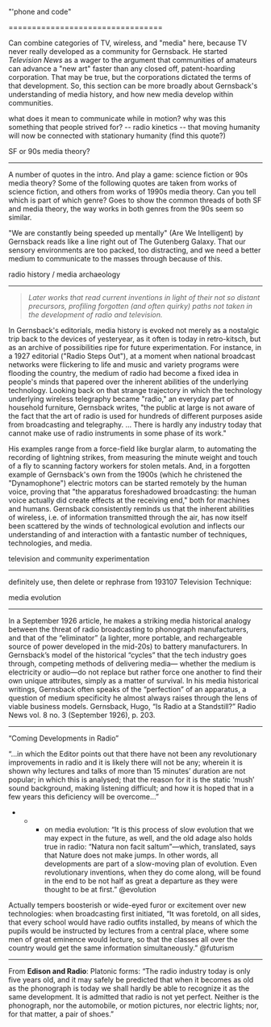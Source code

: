 "'phone and code"

=================================

Can combine categories of TV, wireless, and "media" here, because TV never really developed as a community for Gernsback.  He started *Television News* as a wager to the argument that communities of amateurs can advance a "new art" faster than any closed off, patent-hoarding corporation.  That may be true, but the corporations dictated the terms of that development.  So, this section can be more broadly about Gernsback's understanding of media history, and how new media develop within communities.

what does it mean to communicate while in motion?  why was this something that people strived for? -- radio kinetics -- that moving humanity will now be connected with stationary humanity (find this quote?)

SF or 90s media theory?

--------------------------------

A number of quotes in the intro. And play a game: science fiction or 90s media theory?  Some of the following quotes are taken from works of science fiction, and others from works of 1990s media theory.  Can you tell which is part of which genre?  Goes to show the common threads of both SF and media theory, the way works in both genres from the 90s seem so similar.

"We are constantly being speeded up mentally" (Are We Intelligent) by Gernsback reads like a line right out of The Gutenberg Galaxy.  That our sensory environments are too packed, too distracting, and we need a better medium to communicate to the masses through because of this.

radio history / media archaeology

-------------------------------------------

> *Later works that read current inventions in light of their not so distant precursors, profiling forgotten (and often quirky) paths not taken in the development of radio and television.*

In Gernsback's editorials, media history is evoked not merely as a nostalgic trip back to the devices of yesteryear, as it often is today in retro-kitsch, but as an archive of possibilities ripe for future experimentation. For instance, in a 1927 editorial ("Radio Steps Out"), at a moment when national broadcast networks were flickering to life and music and variety programs were flooding the country, the medium of radio had become a fixed idea in people's minds that papered over the inherent abilities of the underlying technology. Looking back on that strange trajectory in which the technology underlying wireless telegraphy became "radio," an everyday part of household furniture, Gernsback writes, "the public at large is not aware of the fact that the art of radio is used for hundreds of different purposes aside from broadcasting and telegraphy. … There is hardly any industry today that cannot make use of radio instruments in some phase of its work."

His examples range from a force-field like burglar alarm, to automating the recording of lightning strikes, from measuring the minute weight and touch of a fly to scanning factory workers for stolen metals. And, in a forgotten example of Gernsback's own from the 1900s (which he christened the "Dynamophone") electric motors can be started remotely by the human voice, proving that "the apparatus foreshadowed broadcasting: the human voice actually did create effects at the receiving end," both for machines and humans.  Gernsback consistently reminds us that the inherent abilities of wireless, i.e. of information transmitted through the air, has now itself been scattered by the winds of technological evolution and inflects our understanding of and interaction with a fantastic number of techniques, technologies, and media.

television and community experimentation

-------------------------------------------------------

definitely use, then delete or rephrase from 193107 Television Technique:

[^rqrn]: Gernsback's first editorial for this magazine emphasized a slightly different point: that the large corporations---who by necessity had to be depended on to produce these incredibly complex and expensive technologies---were actually stifling competition by "jealously guarding whatever improvements are made, because these large firms naturally wish to come out with a complete set that can be sold ready-made to the public."  Continuing his argument that communities of amateur tinkerers, openly sharing their results, were a necessary element in the development of new media, Gernsback continues:

    > Everyone knows that, the more people who are working on an art, the more rapid the progress will be in the end.  Many improvements in radio have been due to experimenters who started in a small way and, later on, became outstanding figures in radio. … The more experimenters and the more television fans who become interested in the art, the quicker it will advance and the sooner it will be put on the stable basis which it deserves.

    

    He saw *Television News* as providing an entry point for this community of amateur television experimenters that had yet to come into being:  "To this purpose I am dedicating this new publication, and the future will demonstrate the correctness of the assumption."

    @gernsback_television_1931.

media evolution

-------------------------

In a September 1926 article, he makes a striking media historical analogy between the threat of radio broadcasting to phonograph manufacturers, and that of the “eliminator” (a lighter, more portable, and rechargeable source of power developed in the mid-20s) to battery manufacturers. In Gernsbackʼs model of the historical “cycles” that the tech industry goes through, competing methods of delivering media— whether the medium is electricity or audio—do not replace but rather force one another to find their own unique attributes, simply as a matter of survival. In his media historical writings, Gernsback often speaks of the “perfection” of an apparatus, a question of medium specificity he almost always raises through the lens of viable business models. Gernsback, Hugo, “Is Radio at a Standstill?” Radio News vol. 8 no. 3 (September 1926), p. 203.

* * * * * * * * 

“Coming Developments in Radio”

“…in which the Editor points out that there have not been any revolutionary improvements in radio and it is likely there will not be any; wherein it is shown why lectures and talks of more than 15 minutes’ duration are not popular; in which this is analysed; that the reason for it is the static ‘mush’ sound background, making listening difficult; and how it is hoped that in a few years this deficiency will be overcome…”

* * * on media evolution:  “It is this process of slow evolution that we may expect in the future, as well, and the old adage also holds true in radio: “Natura non facit saltum”—which, translated, says that Nature does not make jumps.  In other words, all developments are part of a slow-moving plan of evolution.  Even revolutionary inventions, when they do come along, will be found in the end to be not half as great a departure as they were thought to be at first.” @evolution

Actually tempers boosterish or wide-eyed furor or excitement over new technologies:  when broadcasting first initiated, “It was foretold, on all sides, that every school would have radio outfits installed, by means of which the pupils would be instructed by lectures from a central place, where some men of great eminence would lecture, so that the classes all over the country would get the same information simultaneously.”  @futurism

* * * * * * * * 

From **Edison and Radio**:  Platonic forms:  “The radio industry today is only five years old, and it may safely be predicted that when it becomes as old as the phonograph is today we shall hardly be able to recognize it as the same development.  It is admitted that radio is not yet perfect.  Neither is the phonograph, nor the automobile, or motion pictures, nor electric lights; nor, for that matter, a pair of shoes.”